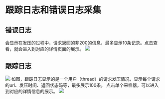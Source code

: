 # 跟踪日志和错误日志采集
## 错误日志
会显示在发压的过程中，请求返回的非200的信息，最多显示10条记录。点击查看，就会进入到对应的详情页面的展示。
![](https://github.com/jdcloudcom/cn/blob/cn-perftest-v1/image/Perftest/36.png)
## 跟踪日志
![](https://github.com/jdcloudcom/cn/blob/cn-perftest-v1/image/Perftest/38.png)
如图，跟踪日志显示的是一个用户（thread）的请求发压情况，显示每个请求的url、发压时间、返回状态码等，最多展示100条。
点击单个采样器，可以进入到对应的详情信息的展示。
![](https://github.com/jdcloudcom/cn/blob/cn-perftest-v1/image/Perftest/39.png)
